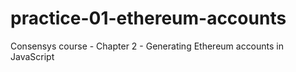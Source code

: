 # practice-01-ethereum-accounts
Consensys course - Chapter 2 - Generating Ethereum accounts in JavaScript

